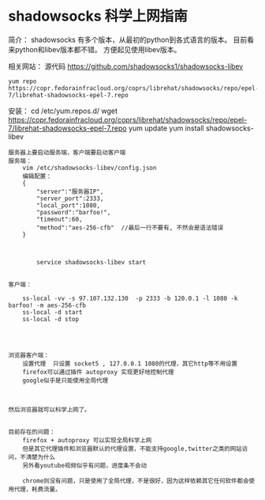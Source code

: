 # shadowsocks 科学上网指南


简介：
	shadowsocks 有多个版本，从最初的python到各式语言的版本。 目前看来python和libev版本都不错。
	方便起见使用libev版本。


相关网站： 
	源代码
	https://github.com/shadowsocks1/shadowsocks-libev 

	yum repo
	https://copr.fedorainfracloud.org/coprs/librehat/shadowsocks/repo/epel-7/librehat-shadowsocks-epel-7.repo


安装：
	cd /etc/yum.repos.d/
	wget 	https://copr.fedorainfracloud.org/coprs/librehat/shadowsocks/repo/epel-7/librehat-shadowsocks-epel-7.repo
	yum update
	yum install shadowsocks-libev

	服务器上要启动服务端，客户端要启动客户端
	服务端：
		vim /etc/shadowsocks-libev/config.json
		编辑配置：
		{
		    "server":"服务器IP",
		    "server_port":2333,
		    "local_port":1080,
		    "password":"barfoo!",
		    "timeout":60,
		    "method":"aes-256-cfb"  //最后一行不要有, 不然会是语法错误
		}



			service shadowsocks-libev start
	

	客户端：

		ss-local -vv -s 97.107.132.130  -p 2333 -b 120.0.1 -l 1080 -k barfoo! -m aes-256-cfb
		ss-local -d start
		ss-local -d stop




	浏览器客户端：
		设置代理  只设置 socket5 , 127.0.0.1 1080的代理，其它http等不用设置
		firefox可以通过插件 autoproxy 实现更好地控制代理
		google似乎是只能使用全局代理



	然后浏览器就可以科学上网了。 


	目前存在的问题：
		firefox + autoproxy 可以实现全局科学上网
		但是其它代理插件和浏览器默认的代理设置，不能支持google,twitter之类的网站访问，不清楚为什么
		另外看youtube视频似乎有问题，进度条不会动

		chrome则没有问题，只是使用了全局代理，不是很好，因为这样依赖其它任何软件都会使用代理，耗费流量。


			
		
	






		
